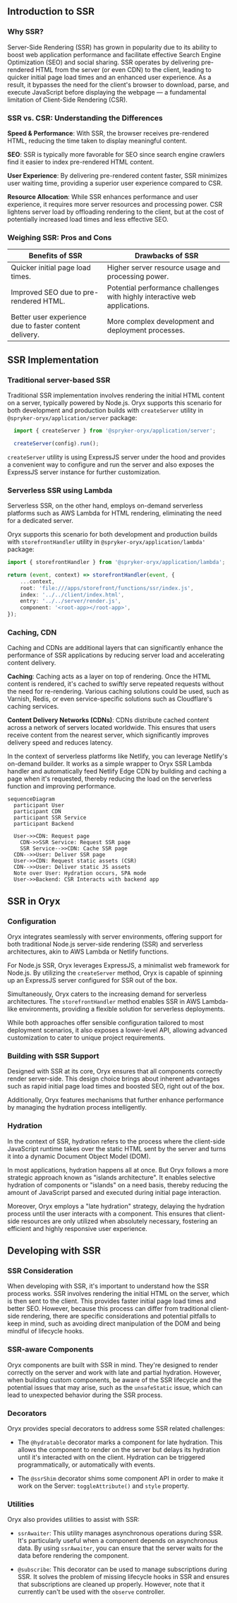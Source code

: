 
## Introduction to SSR

### Why SSR?

Server-Side Rendering (SSR) has grown in popularity due to its ability to boost web application performance and facilitate effective Search Engine Optimization (SEO) and social sharing. SSR operates by delivering pre-rendered HTML from the server (or even CDN) to the client, leading to quicker initial page load times and an enhanced user experience. As a result, it bypasses the need for the client's browser to download, parse, and execute JavaScript before displaying the webpage — a fundamental limitation of Client-Side Rendering (CSR).

### SSR vs. CSR: Understanding the Differences

**Speed & Performance**: With SSR, the browser receives pre-rendered HTML, reducing the time taken to display meaningful content.

**SEO**: SSR is typically more favorable for SEO since search engine crawlers find it easier to index pre-rendered HTML content.

**User Experience**: By delivering pre-rendered content faster, SSR minimizes user waiting time, providing a superior user experience compared to CSR.

**Resource Allocation**: While SSR enhances performance and user experience, it requires more server resources and processing power. CSR lightens server load by offloading rendering to the client, but at the cost of potentially increased load times and less effective SEO.

### Weighing SSR: Pros and Cons

| Benefits of SSR                                                   | Drawbacks of SSR    |
|-------------------------------------------------------------------|---------------------|
| Quicker initial page load times.                                  | Higher server resource usage and processing power. |
| Improved SEO due to pre-rendered HTML.                            | Potential performance challenges with highly interactive web applications. |
| Better user experience due to faster content delivery.            | More complex development and deployment processes. |


## SSR Implementation

### Traditional server-based SSR

Traditional SSR implementation involves rendering the initial HTML content on a server, typically powered by Node.js. Oryx supports this scenario for both development and production builds with `createServer` utility in `@spryker-oryx/application/server` package:

```ts
  import { createServer } from '@spryker-oryx/application/server';

  createServer(config).run();
```

`createServer` utility is using ExpressJS server under the hood and provides a convenient way to configure and run the server and also exposes the ExpressJS server instance for further customization.

### Serverless SSR using Lambda

Serverless SSR, on the other hand, employs on-demand serverless platforms such as AWS Lambda for HTML rendering, eliminating the need for a dedicated server. 

Oryx supports this scenario for both development and production builds with `storefrontHandler` utility in `@spryker-oryx/application/lambda'` package:

```ts
import { storefrontHandler } from '@spryker-oryx/application/lambda';

return (event, context) => storefrontHandler(event, {
    ...context,
    root: 'file:///apps/storefront/functions/ssr/index.js',
    index: '../../client/index.html',
    entry: '../../server/render.js',
    component: '<root-app></root-app>',
});
```

### Caching, CDN

Caching and CDNs are additional layers that can significantly enhance the performance of SSR applications by reducing server load and accelerating content delivery.

**Caching**: Caching acts as a layer on top of rendering. Once the HTML content is rendered, it's cached to swiftly serve repeated requests without the need for re-rendering. Various caching solutions could be used, such as Varnish, Redis, or even service-specific solutions such as Cloudflare's caching services.

**Content Delivery Networks (CDNs)**: CDNs distribute cached content across a network of servers located worldwide. This ensures that users receive content from the nearest server, which significantly improves delivery speed and reduces latency.

In the context of serverless platforms like Netlify, you can leverage Netlify's on-demand builder.
It works as a simple wrapper to Oryx SSR Lambda handler and automatically feed Netlify Edge CDN by building and caching a page when it's requested, thereby reducing the load on the serverless function and improving performance.

```mermaid
sequenceDiagram
  participant User
  participant CDN
  participant SSR Service
  participant Backend
  
  User->>CDN: Request page
    CDN->>SSR Service: Request SSR page
    SSR Service-->>CDN: Cache SSR page
  CDN-->>User: Deliver SSR page
  User->>CDN: Request static assets (CSR)
  CDN-->>User: Deliver static JS assets
  Note over User: Hydration occurs, SPA mode
  User->>Backend: CSR Interacts with backend app
```

## SSR in Oryx

### Configuration

Oryx integrates seamlessly with server environments, offering support for both traditional Node.js server-side rendering (SSR) and serverless architectures, akin to AWS Lambda or Netlify functions.

For Node.js SSR, Oryx leverages ExpressJS, a minimalist web framework for Node.js. By utilizing the `createServer` method, Oryx is capable of spinning up an ExpressJS server configured for SSR out of the box.

Simultaneously, Oryx caters to the increasing demand for serverless architectures. The `storefrontHandler` method enables SSR in AWS Lambda-like environments, providing a flexible solution for serverless deployments.

While both approaches offer sensible configuration tailored to most deployment scenarios, it also exposes a lower-level API, allowing advanced customization to cater to unique project requirements.

### Building with SSR Support

Designed with SSR at its core, Oryx ensures that all components correctly render server-side. This design choice brings about inherent advantages such as rapid initial page load times and boosted SEO, right out of the box.

Additionally, Oryx features mechanisms that further enhance performance by managing the hydration process intelligently.

### Hydration

In the context of SSR, hydration refers to the process where the client-side JavaScript runtime takes over the static HTML sent by the server and turns it into a dynamic Document Object Model (DOM).

In most applications, hydration happens all at once. But Oryx follows a more strategic approach known as "islands architecture". It enables selective hydration of components or "islands" on a need basis, thereby reducing the amount of JavaScript parsed and executed during initial page interaction.

Moreover, Oryx employs a "late hydration" strategy, delaying the hydration process until the user interacts with a component. This ensures that client-side resources are only utilized when absolutely necessary, fostering an efficient and highly responsive user experience.

## Developing with SSR

### SSR Consideration

When developing with SSR, it's important to understand how the SSR process works. SSR involves rendering the initial HTML on the server, which is then sent to the client. This provides faster initial page load times and better SEO. However, because this process can differ from traditional client-side rendering, there are specific considerations and potential pitfalls to keep in mind, such as avoiding direct manipulation of the DOM and being mindful of lifecycle hooks.

### SSR-aware Components

Oryx components are built with SSR in mind. They're designed to render correctly on the server and work with late and partial hydration. However, when building custom components, be aware of the SSR lifecycle and the potential issues that may arise, such as the `unsafeStatic` issue, which can lead to unexpected behavior during the SSR process.

### Decorators

Oryx provides special decorators to address some SSR related challenges:

- The `@hydratable` decorator marks a component for late hydration. This allows the component to render on the server but delays its hydration until it's interacted with on the client. Hydration can be triggered programmatically, or automatically with events.   

- The `@ssrShim` decorator shims some component API in order to make it work on the Server: `toggleAttribute()` and `style` property. 

### Utilities

Oryx also provides utilities to assist with SSR:

- `ssrAwaiter`: This utility manages asynchronous operations during SSR. It's particularly useful when a component depends on asynchronous data. By using `ssrAwaiter`, you can ensure that the server waits for the data before rendering the component. 

- `@subscribe`: This decorator can be used to manage subscriptions during SSR. It solves the problem of missing lifecycle hooks in SSR and ensures that subscriptions are cleaned up properly. However, note that it currently can't be used with the `observe` controller.
